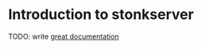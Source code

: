 # Introduction to stonkserver

TODO: write [great documentation](http://jacobian.org/writing/what-to-write/)
